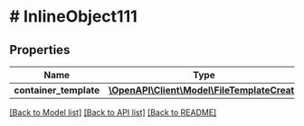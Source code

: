# # InlineObject111

## Properties

Name | Type | Description | Notes
------------ | ------------- | ------------- | -------------
**container_template** | [**\OpenAPI\Client\Model\FileTemplateCreate**](FileTemplateCreate.md) |  | [optional]

[[Back to Model list]](../../README.md#models) [[Back to API list]](../../README.md#endpoints) [[Back to README]](../../README.md)
